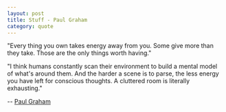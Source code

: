 ```yaml
---
layout: post
title: Stuff - Paul Graham
category: quote
---
```


<div class="quote">
<div class="text">
<p>
"Every thing you own takes energy away from you. Some give more than they take. Those are the only things worth having."
</p>
<p>
"I think humans constantly scan their environment to build a mental model of what's around them. And the harder a scene is to parse, the less energy you have left for conscious thoughts. A cluttered room is literally exhausting."
</p>
</div>

<div class="author">
-- <a href="http://www.paulgraham.com/stuff.html">Paul Graham</a>
</div>
</div>

